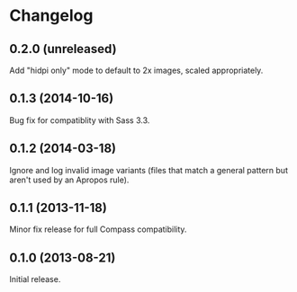 # Changelog

## 0.2.0 (unreleased)

Add "hidpi only" mode to default to 2x images, scaled appropriately.

## 0.1.3 (2014-10-16)

Bug fix for compatiblity with Sass 3.3.

## 0.1.2 (2014-03-18)

Ignore and log invalid image variants (files that match a general pattern but aren't used by an Apropos rule).

## 0.1.1 (2013-11-18)

Minor fix release for full Compass compatibility.

## 0.1.0 (2013-08-21)

Initial release.
